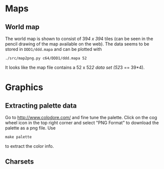 # Maps

## World map

The world map is shown to consist of 39*4 x 39*4 tiles (can be seen in the pencil drawing of the map available on the web). The
data seems to be stored in `DDD1/ddd.mapa` and can be plotted with

```
./src/map2png.py c64/DDD1/ddd.mapa 52
```

It looks like the map file contains a 52 x 52*2 data set (52*3 == 39*4).

# Graphics

## Extracting palette data

Go to http://www.colodore.com/ and fine tune the palette. Click on the cog wheel
icon in the top right corner and select "PNG Format" to download the palette as
a png file. Use

```
make palette
```

to extract the color info.

## Charsets

